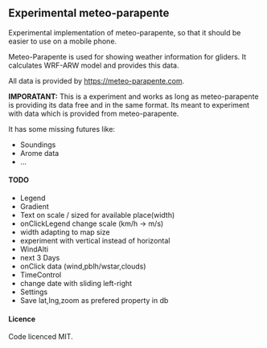 ## Experimental meteo-parapente

Experimental implementation of meteo-parapente, so that it should
be easier to use on a mobile phone.

Meteo-Parapente is used for showing weather information for gliders.
It calculates WRF-ARW model and provides this data.

All data is provided by https://meteo-parapente.com.

**IMPORATANT:** This is a experiment and works as long as meteo-parapente
is providing its data free and in the same format.
Its meant to experiment with data which is provided from meteo-parapente.

It has some missing futures like:
* Soundings
* Arome data
* ...

#### TODO
* Legend
 * Gradient
 * Text on scale / sized for available place(width)
 * onClickLegend change scale (km/h -> m/s)
 * width adapting to map size
 * experiment with vertical instead of horizontal
* WindAlti
 * next 3 Days
 * onClick data (wind,pblh/wstar,clouds)
* TimeControl
 * change date with sliding left-right
* Settings
 * Save lat,lng,zoom as prefered property in db

#### Licence
Code licenced MIT.
